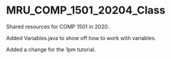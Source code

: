 # MRU_COMP_1501_20204_Class
Shared resources for COMP 1501 in 2020.

Added Variables.java to show off how to work with variables.

Added a change for the 1pm tutorial.
